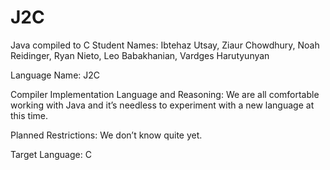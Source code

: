 # J2C

Java compiled to C
Student Names: Ibtehaz Utsay, Ziaur Chowdhury, Noah Reidinger, Ryan Nieto, Leo Babakhanian, Vardges Harutyunyan

Language Name: J2C

Compiler Implementation Language and Reasoning: We are all comfortable working with Java and it’s needless to experiment with a new language at this time.

Planned Restrictions: We don’t know quite yet.

Target Language: C
